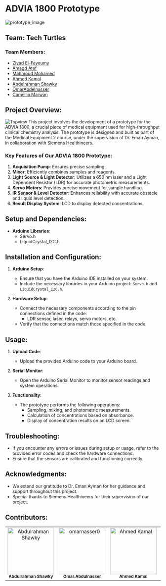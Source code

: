 # ADVIA 1800 Prototype

![prototype_image](assets/prototype_image.jpg)

## Team: Tech Turtles

### Team Members:
- [Ziyad El-Fayoumy](https://github.com/Zoz-HF)
- [Amagd Atef](https://github.com/amg-eng)
- [Mahmoud Mohamed](https://github.com/Mahmoudm007)
- [Ahmed Kamal](https://github.com/AhmedKamalMohammedElSayed)
- [Abdelrahman Shawky](https://github.com/AbdulrahmanGhitani)
- [OmarAbdelnasser](https://github.com/omarshaban02)
- [Camellia Marwan](https://github.com/camelliamarwan)

## Project Overview:

![Topview](assets/upper%20view%202.png)
This project involves the development of a prototype for the ADVIA 1800, a crucial piece of medical equipment used for high-throughput clinical chemistry analysis. The prototype is designed and built as part of the Medical Equipment 2 course, under the supervision of Dr. Eman Ayman, in collaboration with Siemens Healthineers.

### Key Features of Our ADVIA 1800 Prototype:
1. **Acquisition Pump**: Ensures precise sampling.
2. **Mixer**: Efficiently combines samples and reagents.
3. **Light Source & Light Detector**: Utilizes a 650 nm laser and a Light Dependent Resistor (LDR) for accurate photometric measurements.
4. **Servo Motors**: Provides precise movement for sample handling.
5. **IR Sensor & Level Detector**: Enhances reliability with accurate obstacle and liquid level detection.
6. **Result Display System**: LCD to display detected concentrations.

## Setup and Dependencies:
- **Arduino Libraries**:
  - Servo.h
  - LiquidCrystal_I2C.h
  
## Installation and Configuration:
1. **Arduino Setup**:
   - Ensure that you have the Arduino IDE installed on your system.
   - Include the necessary libraries in your Arduino project: `Servo.h` and `LiquidCrystal_I2C.h`.
   
2. **Hardware Setup**:
   - Connect the necessary components according to the pin connections defined in the code:
     - LDR sensor, laser, relays, servo motors, etc.
   - Verify that the connections match those specified in the code.
   
## Usage:
1. **Upload Code**:
   - Upload the provided Arduino code to your Arduino board.
   
2. **Serial Monitor**:
   - Open the Arduino Serial Monitor to monitor sensor readings and system operations.
   
3. **Functionality**:
   - The prototype performs the following operations:
     - Sampling, mixing, and photometric measurements.
     - Calculation of concentrations based on absorbance.
     - Display of concentration results on an LCD screen.

## Troubleshooting:
- If you encounter any errors or issues during setup or usage, refer to the provided error codes and check the hardware connections.
- Ensure that the sensors are calibrated and functioning correctly.

## Acknowledgments:
- We extend our gratitude to Dr. Eman Ayman for her guidance and support throughout this project.
- Special thanks to Siemens Healthineers for their supervision of our project.

## Contributors:
<table>
  <tr>
<td align="center">
    <a href="https://github.com/AbdulrahmanGhitani" target="_black">
    <img src="https://avatars.githubusercontent.com/u/114954706?v=4" width="150px;" alt="Abdulrahman Shawky"/>
    <br />
    <sub><b>Abdulrahman Shawky</b></sub></a>
</td>
<td align="center">
    <a href="https://github.com/omarnasser0" target="_black">
    <img src="https://avatars.githubusercontent.com/u/100535160?v=4" width="150px;" alt="omarnasser0"/>
    <br />
    <sub><b>Omar Abdulnasser</b></sub></a>
</td>
<td align="center">
    <a href="https://github.com/AhmedKamalMohammedElSayed" target="_black">
    <img src="https://avatars.githubusercontent.com/u/96977876?v=4" width="150px;" alt="Ahmed Kamal"/>
    <br />
    <sub><b>Ahmed Kamal</b></sub></a>
</td>
       <td align="center">
      <a href="https://github.com/Mahmoudm007" target="_black">
        <img
          src="https://avatars.githubusercontent.com/u/101353088?v=4"
          width="150px;"
          alt="Mahmoud Mohamed"
        />
        <br />
        <sub><b>Mahmoud Mohamed</b></sub></a
      >
    </td>
    <td align="center">
      <a href="https://github.com/zoz-hf" target="_black">
        <img
          src="https://avatars.githubusercontent.com/u/99608059?v=4"
          width="150px;"
          alt="Ziyad ElFayoumy"
        />
        <br />
        <sub><b>Ziyad ElFayoumy</b></sub></a>
    </td>
        <td align="center">
      <a href="https://github.com/amg-eng" target="_black">
        <img
          src="https://avatars.githubusercontent.com/u/101107538?v=4"
          width="150px;"
          alt="Amgad Atef"
        />
        <br />
        <sub><b>Amgad Atef</b></sub></a>
    </td>
    
  </tr>
 </table>

